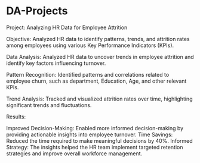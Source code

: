# DA-Projects

Project: Analyzing HR Data for Employee Attrition

Objective: Analyzed HR data to identify patterns, trends, and attrition rates among employees using various Key Performance Indicators (KPIs).

Data Analysis: Analyzed HR data to uncover trends in employee attrition and identify key factors influencing turnover.

Pattern Recognition: Identified patterns and correlations related to employee churn, such as department, Education, Age, and other relevant KPIs.

Trend Analysis: Tracked and visualized attrition rates over time, highlighting significant trends and fluctuations.

Results:

Improved Decision-Making: Enabled more informed decision-making by providing actionable insights into employee turnover.
Time Savings: Reduced the time required to make meaningful decisions by 40%.
Informed Strategy: The insights helped the HR team implement targeted retention strategies and improve overall workforce management.
